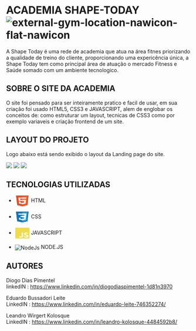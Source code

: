 # ACADEMIA SHAPE-TODAY <img width="30" height="30" src="https://img.icons8.com/external-nawicon-flat-nawicon/64/external-gym-location-nawicon-flat-nawicon.png" alt="external-gym-location-nawicon-flat-nawicon"/>

A Shape Today é uma rede de academia que atua na área fitnes priorizando a qualidade de treino do cliente, proporcionando uma expericência única,
a Shape Today tem como principal área de atuação o mercado Fitness e Saúde somado com um ambiente tecnologico.

## SOBRE O SITE DA ACADEMIA
O site foi pensado para ser inteiramente pratico e facil de usar, em sua criação foi usado HTML5, CSS3 e JAVASCRIPT,
alem de englobar os conceitos de: como estruturar um layout, tecnicas de CSS3 como por exemplo variaveis e criação frontend de um site.

## LAYOUT DO PROJETO
Logo abaixo está sendo exibido o layout da Landing page do site.

<div >
 <img src="https://media.discordapp.net/attachments/674057114506756102/1226090241400770560/image.png?ex=66491345&is=6647c1c5&hm=b2b3c2b23e328ae30615ad61a711ca17e662bfd3af7e2d095af727c2c07ce995&=&format=webp&quality=lossless&width=1366&height=670" </img>
  <img src="https://media.discordapp.net/attachments/674057114506756102/1226090470804029492/image.png?ex=6649137b&is=6647c1fb&hm=f1329b483573270d8608e43fe52f90820711b74a0a0c7a7b0b68a2e0c3bbfded&=&format=webp&quality=lossless&width=1432&height=670" </img>
  <img src = "https://media.discordapp.net/attachments/674057114506756102/1226090584788439050/image.png?ex=66491397&is=6647c217&hm=39b4fc6f959cccd7f2bedc8d51d4b1b40f8aeed6f6b9283149ac68276a9d5316&=&format=webp&quality=lossless&width=1378&height=670" </img>
</div>

## TECNOLOGIAS UTILIZADAS
*  <img align="center" alt="HTML" height="30" width="40" src="https://raw.githubusercontent.com/devicons/devicon/master/icons/html5/html5-original.svg"> HTML
 
*   <img align="center" alt="CSS" height="30" width="40" src="https://raw.githubusercontent.com/devicons/devicon/master/icons/css3/css3-original.svg"> CSS

*  <img align="center" alt="Js" height="30" width="40" src="https://raw.githubusercontent.com/devicons/devicon/master/icons/javascript/javascript-plain.svg"> JAVASCRIPT

*  <img align="center" alt="NodeJs" height="30" width="40" src="https://cdn.jsdelivr.net/gh/devicons/devicon@latest/icons/nodejs/nodejs-original.svg" /> NODE.JS

## AUTORES
Diogo Dias Pimentel <br>
linkedIN : <https://www.linkedin.com/in/diogodiaspimentel-1d81n3970>

Eduardo Bussadori Leite <br>
LinkedIN : <https://www.linkedin.com/in/eduardo-leite-746352274/>

Leandro Wirgert Kolosque <br>
LinkedIN : <https://www.linkedin.com/in/leandro-kolosque-4484592b8/>


